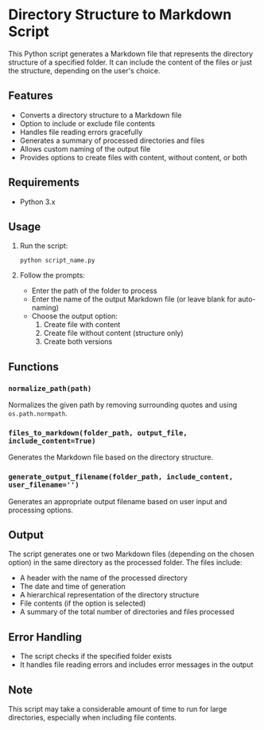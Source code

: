 # Directory Structure to Markdown Script

This Python script generates a Markdown file that represents the directory structure of a specified folder. It can include the content of the files or just the structure, depending on the user's choice.

## Features

- Converts a directory structure to a Markdown file
- Option to include or exclude file contents
- Handles file reading errors gracefully
- Generates a summary of processed directories and files
- Allows custom naming of the output file
- Provides options to create files with content, without content, or both

## Requirements

- Python 3.x

## Usage

1. Run the script:
   ```
   python script_name.py
   ```

2. Follow the prompts:
   - Enter the path of the folder to process
   - Enter the name of the output Markdown file (or leave blank for auto-naming)
   - Choose the output option:
     1. Create file with content
     2. Create file without content (structure only)
     3. Create both versions

## Functions

### `normalize_path(path)`
Normalizes the given path by removing surrounding quotes and using `os.path.normpath`.

### `files_to_markdown(folder_path, output_file, include_content=True)`
Generates the Markdown file based on the directory structure.

### `generate_output_filename(folder_path, include_content, user_filename='')`
Generates an appropriate output filename based on user input and processing options.

## Output

The script generates one or two Markdown files (depending on the chosen option) in the same directory as the processed folder. The files include:

- A header with the name of the processed directory
- The date and time of generation
- A hierarchical representation of the directory structure
- File contents (if the option is selected)
- A summary of the total number of directories and files processed

## Error Handling

- The script checks if the specified folder exists
- It handles file reading errors and includes error messages in the output

## Note

This script may take a considerable amount of time to run for large directories, especially when including file contents.
